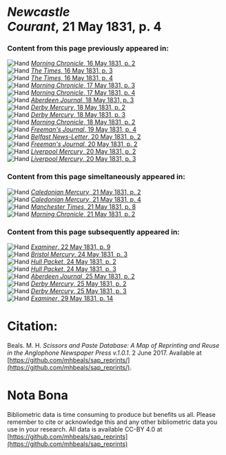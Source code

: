 # *Newcastle Courant*, 21 May 1831, p. 4  
  
### Content from this page previously appeared in:  
![Hand](http://scissorsandpaste.net/wp-content/uploads/2017/06/smallhandpointer.png) [*Morning Chronicle*, 16 May 1831, p. 2](https://mhbeals.github.io/sap_html/Morning-Chronicle/Morning-Chronicle-16-May-1831-p-2)  
![Hand](http://scissorsandpaste.net/wp-content/uploads/2017/06/smallhandpointer.png) [*The Times*, 16 May 1831, p. 3](https://mhbeals.github.io/sap_html/The-Times/The-Times-16-May-1831-p-3)  
![Hand](http://scissorsandpaste.net/wp-content/uploads/2017/06/smallhandpointer.png) [*The Times*, 16 May 1831, p. 4](https://mhbeals.github.io/sap_html/The-Times/The-Times-16-May-1831-p-4)  
![Hand](http://scissorsandpaste.net/wp-content/uploads/2017/06/smallhandpointer.png) [*Morning Chronicle*, 17 May 1831, p. 3](https://mhbeals.github.io/sap_html/Morning-Chronicle/Morning-Chronicle-17-May-1831-p-3)  
![Hand](http://scissorsandpaste.net/wp-content/uploads/2017/06/smallhandpointer.png) [*Morning Chronicle*, 17 May 1831, p. 4](https://mhbeals.github.io/sap_html/Morning-Chronicle/Morning-Chronicle-17-May-1831-p-4)  
![Hand](http://scissorsandpaste.net/wp-content/uploads/2017/06/smallhandpointer.png) [*Aberdeen Journal*, 18 May 1831, p. 3](https://mhbeals.github.io/sap_html/Aberdeen-Journal/Aberdeen-Journal-18-May-1831-p-3)  
![Hand](http://scissorsandpaste.net/wp-content/uploads/2017/06/smallhandpointer.png) [*Derby Mercury*, 18 May 1831, p. 2](https://mhbeals.github.io/sap_html/Derby-Mercury/Derby-Mercury-18-May-1831-p-2)  
![Hand](http://scissorsandpaste.net/wp-content/uploads/2017/06/smallhandpointer.png) [*Derby Mercury*, 18 May 1831, p. 3](https://mhbeals.github.io/sap_html/Derby-Mercury/Derby-Mercury-18-May-1831-p-3)  
![Hand](http://scissorsandpaste.net/wp-content/uploads/2017/06/smallhandpointer.png) [*Morning Chronicle*, 18 May 1831, p. 2](https://mhbeals.github.io/sap_html/Morning-Chronicle/Morning-Chronicle-18-May-1831-p-2)  
![Hand](http://scissorsandpaste.net/wp-content/uploads/2017/06/smallhandpointer.png) [*Freeman's Journal*, 19 May 1831, p. 4](https://mhbeals.github.io/sap_html/Freeman's-Journal/Freeman's-Journal-19-May-1831-p-4)  
![Hand](http://scissorsandpaste.net/wp-content/uploads/2017/06/smallhandpointer.png) [*Belfast News-Letter*, 20 May 1831, p. 2](https://mhbeals.github.io/sap_html/Belfast-News-Letter/Belfast-News-Letter-20-May-1831-p-2)  
![Hand](http://scissorsandpaste.net/wp-content/uploads/2017/06/smallhandpointer.png) [*Freeman's Journal*, 20 May 1831, p. 2](https://mhbeals.github.io/sap_html/Freeman's-Journal/Freeman's-Journal-20-May-1831-p-2)  
![Hand](http://scissorsandpaste.net/wp-content/uploads/2017/06/smallhandpointer.png) [*Liverpool Mercury*, 20 May 1831, p. 2](https://mhbeals.github.io/sap_html/Liverpool-Mercury/Liverpool-Mercury-20-May-1831-p-2)  
![Hand](http://scissorsandpaste.net/wp-content/uploads/2017/06/smallhandpointer.png) [*Liverpool Mercury*, 20 May 1831, p. 3](https://mhbeals.github.io/sap_html/Liverpool-Mercury/Liverpool-Mercury-20-May-1831-p-3)  
  
### Content from this page simeltaneously appeared in:  
![Hand](http://scissorsandpaste.net/wp-content/uploads/2017/06/smallhandpointer.png) [*Caledonian Mercury*, 21 May 1831, p. 2](https://mhbeals.github.io/sap_html/Caledonian-Mercury/Caledonian-Mercury-21-May-1831-p-2)  
![Hand](http://scissorsandpaste.net/wp-content/uploads/2017/06/smallhandpointer.png) [*Caledonian Mercury*, 21 May 1831, p. 4](https://mhbeals.github.io/sap_html/Caledonian-Mercury/Caledonian-Mercury-21-May-1831-p-4)  
![Hand](http://scissorsandpaste.net/wp-content/uploads/2017/06/smallhandpointer.png) [*Manchester Times*, 21 May 1831, p. 8](https://mhbeals.github.io/sap_html/Manchester-Times/Manchester-Times-21-May-1831-p-8)  
![Hand](http://scissorsandpaste.net/wp-content/uploads/2017/06/smallhandpointer.png) [*Morning Chronicle*, 21 May 1831, p. 2](https://mhbeals.github.io/sap_html/Morning-Chronicle/Morning-Chronicle-21-May-1831-p-2)  
  
### Content from this page subsequently appeared in:  
![Hand](http://scissorsandpaste.net/wp-content/uploads/2017/06/smallhandpointer.png) [*Examiner*, 22 May 1831, p. 9](https://mhbeals.github.io/sap_html/Examiner/Examiner-22-May-1831-p-9)  
![Hand](http://scissorsandpaste.net/wp-content/uploads/2017/06/smallhandpointer.png) [*Bristol Mercury*, 24 May 1831, p. 3](https://mhbeals.github.io/sap_html/Bristol-Mercury/Bristol-Mercury-24-May-1831-p-3)  
![Hand](http://scissorsandpaste.net/wp-content/uploads/2017/06/smallhandpointer.png) [*Hull Packet*, 24 May 1831, p. 2](https://mhbeals.github.io/sap_html/Hull-Packet/Hull-Packet-24-May-1831-p-2)  
![Hand](http://scissorsandpaste.net/wp-content/uploads/2017/06/smallhandpointer.png) [*Hull Packet*, 24 May 1831, p. 3](https://mhbeals.github.io/sap_html/Hull-Packet/Hull-Packet-24-May-1831-p-3)  
![Hand](http://scissorsandpaste.net/wp-content/uploads/2017/06/smallhandpointer.png) [*Aberdeen Journal*, 25 May 1831, p. 2](https://mhbeals.github.io/sap_html/Aberdeen-Journal/Aberdeen-Journal-25-May-1831-p-2)  
![Hand](http://scissorsandpaste.net/wp-content/uploads/2017/06/smallhandpointer.png) [*Derby Mercury*, 25 May 1831, p. 2](https://mhbeals.github.io/sap_html/Derby-Mercury/Derby-Mercury-25-May-1831-p-2)  
![Hand](http://scissorsandpaste.net/wp-content/uploads/2017/06/smallhandpointer.png) [*Derby Mercury*, 25 May 1831, p. 3](https://mhbeals.github.io/sap_html/Derby-Mercury/Derby-Mercury-25-May-1831-p-3)  
![Hand](http://scissorsandpaste.net/wp-content/uploads/2017/06/smallhandpointer.png) [*Examiner*, 29 May 1831, p. 14](https://mhbeals.github.io/sap_html/Examiner/Examiner-29-May-1831-p-14)  


# Citation: 

Beals. M. H. *Scissors and Paste Database: A Map of Reprinting and Reuse in the Anglophone Newspaper Press v.1.0.1.* 2 June 2017. Available at [https://github.com/mhbeals/sap_reprints/](https://github.com/mhbeals/sap_reprints/). 

# Nota Bona

Bibliometric data is time consuming to produce but benefits us all. Please remember to cite or acknowledge this and any other bibliometric data you use in your research. All data is available CC-BY 4.0 at [https://github.com/mhbeals/sap_reprints](https://github.com/mhbeals/sap_reprints)